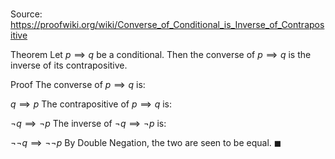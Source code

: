 # 

Source: https://proofwiki.org/wiki/Converse_of_Conditional_is_Inverse_of_Contrapositive

Theorem
Let $p \implies q$ be a conditional.
Then the converse of $p \implies q$ is the inverse of its contrapositive.


Proof
The converse of $p \implies q$ is:

$q \implies p$
The contrapositive of $p \implies q$ is:

$\neg q \implies \neg p$
The inverse of $\neg q \implies \neg p$ is:

$\neg \neg q \implies \neg \neg p$
By Double Negation, the two are seen to be equal.
$\blacksquare$





